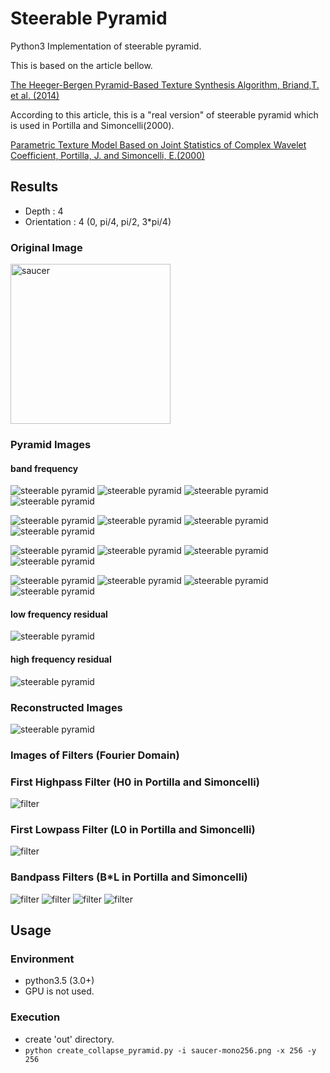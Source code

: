 # Steerable Pyramid
Python3 Implementation of steerable pyramid.

This is based on the article bellow.

[The Heeger-Bergen Pyramid-Based Texture Synthesis Algorithm, Briand,T. et al. (2014)](http://www.ipol.im/pub/art/2014/79/)

According to this article, this is a "real version" of steerable pyramid which is used in Portilla and Simoncelli(2000).

[Parametric Texture Model Based on Joint Statistics of Complex Wavelet Coefficient, Portilla, J. and Simoncelli, E.(2000) ](http://www.cns.nyu.edu/pub/lcv/portilla99.pdf)
  
  
 ## Results
 - Depth : 4
 - Orientation : 4 (0, pi/4, pi/2, 3*pi/4)
 
 ### Original Image
<img src="https://github.com/TetsuyaOdaka/SteerablePyramid/blob/master/saucer-mono256.png" width="256" alt="saucer">

 ### Pyramid Images
 #### band frequency 
<img src="https://github.com/TetsuyaOdaka/SteerablePyramid/blob/master/out/img-layer0-lb0.png" alt="steerable pyramid"> <img src="https://github.com/TetsuyaOdaka/SteerablePyramid/blob/master/out/img-layer0-lb1.png" alt="steerable pyramid"> <img src="https://github.com/TetsuyaOdaka/SteerablePyramid/blob/master/out/img-layer0-lb2.png" alt="steerable pyramid"> <img src="https://github.com/TetsuyaOdaka/SteerablePyramid/blob/master/out/img-layer0-lb3.png" alt="steerable pyramid">
 
<img src="https://github.com/TetsuyaOdaka/SteerablePyramid/blob/master/out/img-layer1-lb0.png" alt="steerable pyramid"> <img src="https://github.com/TetsuyaOdaka/SteerablePyramid/blob/master/out/img-layer1-lb1.png" alt="steerable pyramid"> <img src="https://github.com/TetsuyaOdaka/SteerablePyramid/blob/master/out/img-layer1-lb2.png" alt="steerable pyramid"> <img src="https://github.com/TetsuyaOdaka/SteerablePyramid/blob/master/out/img-layer1-lb3.png" alt="steerable pyramid">
 
<img src="https://github.com/TetsuyaOdaka/SteerablePyramid/blob/master/out/img-layer2-lb0.png" alt="steerable pyramid"> <img src="https://github.com/TetsuyaOdaka/SteerablePyramid/blob/master/out/img-layer2-lb1.png" alt="steerable pyramid">&nbsp;<img src="https://github.com/TetsuyaOdaka/SteerablePyramid/blob/master/out/img-layer2-lb2.png" alt="steerable pyramid">&nbsp;<img src="https://github.com/TetsuyaOdaka/SteerablePyramid/blob/master/out/img-layer2-lb3.png" alt="steerable pyramid">
 
<img src="https://github.com/TetsuyaOdaka/SteerablePyramid/blob/master/out/img-layer3-lb0.png" alt="steerable pyramid"> <img src="https://github.com/TetsuyaOdaka/SteerablePyramid/blob/master/out/img-layer3-lb1.png" alt="steerable pyramid"> <img src="https://github.com/TetsuyaOdaka/SteerablePyramid/blob/master/out/img-layer3-lb2.png" alt="steerable pyramid"> <img src="https://github.com/TetsuyaOdaka/SteerablePyramid/blob/master/out/img-layer3-lb3.png" alt="steerable pyramid">
  
#### low frequency residual  
<img src="https://github.com/TetsuyaOdaka/SteerablePyramid/blob/master/out/img-residual-layer3.png" alt="steerable pyramid">

#### high frequency residual  
<img src="https://github.com/TetsuyaOdaka/SteerablePyramid/blob/master/out/img-h0.png" alt="steerable pyramid">


### Reconstructed Images
<img src="https://github.com/TetsuyaOdaka/SteerablePyramid/blob/master/out/img-recon-full.png" alt="steerable pyramid">


### Images of Filters (Fourier Domain)
### First Highpass Filter (H0 in Portilla and Simoncelli)
<img src="https://github.com/TetsuyaOdaka/SteerablePyramid/blob/master/out/fil_highpass0.png" alt="filter">

### First Lowpass Filter (L0 in Portilla and Simoncelli)
<img src="https://github.com/TetsuyaOdaka/SteerablePyramid/blob/master/out/fil_lowpass0.png" alt="filter">

### Bandpass Filters (B*L in Portilla and Simoncelli)
<img src="https://github.com/TetsuyaOdaka/SteerablePyramid/blob/master/out/fil_lo-bandpass0-layer0.png" alt="filter"> <img src="https://github.com/TetsuyaOdaka/SteerablePyramid/blob/master/out/fil_lo-bandpass1-layer0.png" alt="filter"> <img src="https://github.com/TetsuyaOdaka/SteerablePyramid/blob/master/out/fil_lo-bandpass2-layer0.png" alt="filter"> <img src="https://github.com/TetsuyaOdaka/SteerablePyramid/blob/master/out/fil_lo-bandpass3-layer0.png" alt="filter">


## Usage 
### Environment
- python3.5 (3.0+)
- GPU is not used.

### Execution
- create 'out' directory. 
- `python create_collapse_pyramid.py -i saucer-mono256.png -x 256 -y 256`

  

